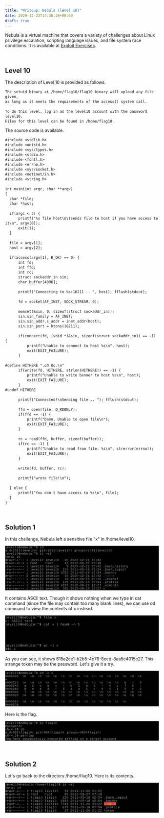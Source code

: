 ```yaml
---
title: "Writeup: Nebula (level 10)"
date: 2020-12-22T14:36:26+08:00
draft: true
---
```


Nebula is a virtual machine that covers a variety of challenges about Linux privilege escalation, scripting language issues, and file system race conditions. It is available at [Exploit Exercises](https://exploit-exercises.lains.space/).

<br>

## Level 10

The description of Level 10 is provided as follows. 

```
The setuid binary at /home/flag10/flag10 binary will upload any file given, 
as long as it meets the requirements of the access() system call.

To do this level, log in as the level10 account with the password level10. 
Files for this level can be found in /home/flag10.
```

The source code is available. 

```
#include <stdlib.h>
#include <unistd.h>
#include <sys/types.h>
#include <stdio.h>
#include <fcntl.h>
#include <errno.h>
#include <sys/socket.h>
#include <netinet/in.h>
#include <string.h>

int main(int argc, char **argv)
{
  char *file;
  char *host;

  if(argc < 3) {
      printf("%s file host\n\tsends file to host if you have access to it\n", argv[0]);
      exit(1);
  }

  file = argv[1];
  host = argv[2];

  if(access(argv[1], R_OK) == 0) {
      int fd;
      int ffd;
      int rc;
      struct sockaddr_in sin;
      char buffer[4096];

      printf("Connecting to %s:18211 .. ", host); fflush(stdout);

      fd = socket(AF_INET, SOCK_STREAM, 0);

      memset(&sin, 0, sizeof(struct sockaddr_in));
      sin.sin_family = AF_INET;
      sin.sin_addr.s_addr = inet_addr(host);
      sin.sin_port = htons(18211);

      if(connect(fd, (void *)&sin, sizeof(struct sockaddr_in)) == -1) {
          printf("Unable to connect to host %s\n", host);
          exit(EXIT_FAILURE);
      }

#define HITHERE ".oO Oo.\n"
      if(write(fd, HITHERE, strlen(HITHERE)) == -1) {
          printf("Unable to write banner to host %s\n", host);
          exit(EXIT_FAILURE);
      }
#undef HITHERE

      printf("Connected!\nSending file .. "); fflush(stdout);

      ffd = open(file, O_RDONLY);
      if(ffd == -1) {
          printf("Damn. Unable to open file\n");
          exit(EXIT_FAILURE);
      }

      rc = read(ffd, buffer, sizeof(buffer));
      if(rc == -1) {
          printf("Unable to read from file: %s\n", strerror(errno));
          exit(EXIT_FAILURE);
      }

      write(fd, buffer, rc);

      printf("wrote file!\n");

  } else {
      printf("You don't have access to %s\n", file);
  }
}
```

<br>

## Solution 1

In this challenge, Nebula left a sensitive file "x" in /home/level10. 

![](https://github.com/chuang76/image/blob/master/10-2.PNG?raw=true)

It contains ASCII text. Though it shows nothing when we type in cat command (since the file may contain too many blank lines), we can use od command to view the contents of x instead. 

![](https://github.com/chuang76/image/blob/master/10-3.PNG?raw=true)

As you can see, it shows 615a2ce1-b2b5-4c76-8eed-8aa5c4015c27. This strange token may be the password. Let's give it a try. 

![](https://github.com/chuang76/image/blob/master/10-4.PNG?raw=true)

Here is the flag. 

![](https://github.com/chuang76/image/blob/master/10-5.PNG?raw=true)

<br>

## Solution 2

Let's go back to the directory /home/flag10. Here is its contents. 

![](https://github.com/chuang76/image/blob/master/10-1.PNG?raw=true)